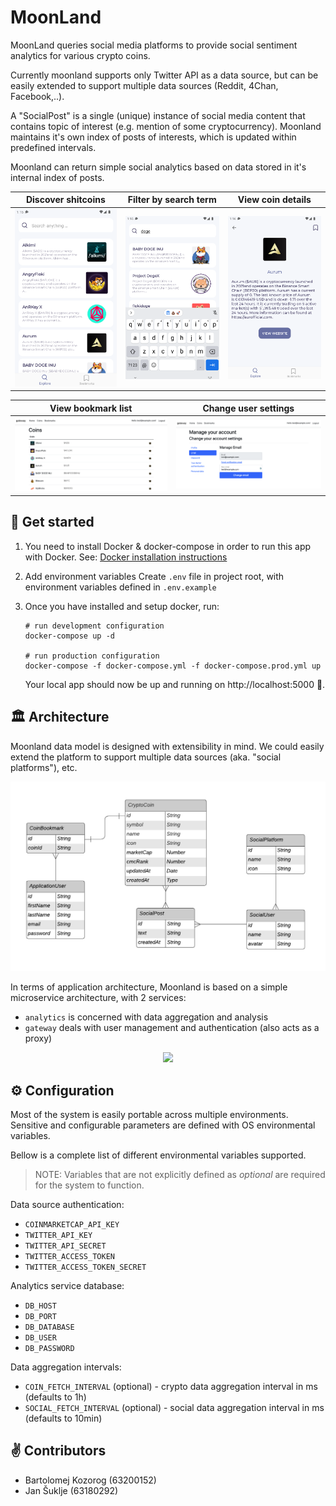 # MoonLand

MoonLand queries social media platforms to provide social sentiment analytics for various crypto coins.

Currently moonland supports only Twitter API as a data source, but can be easily extended to support multiple data sources (Reddit, 4Chan, Facebook,..).

A "SocialPost" is a single (unique) instance of social media content that contains topic of interest (e.g. mention of some cryptocurrency). Moonland maintains it's own index of posts of interests, which is updated within predefined intervals.

Moonland can return simple social analytics based on data stored in it's internal index of posts.

| Discover shitcoins          | Filter by search term         | View coin details              |
|-----------------------------|-------------------------------|--------------------------------|
| ![](./images/coin-list.png) | ![](./images/coin-search.png) | ![](./images/coin-details.png) |

| View bookmark list              | Change user settings           | 
|---------------------------------|--------------------------------|
| ![](./images/web-bookmarks.png) | ![](./images/web-settings.png) |

## 👋 Get started

1. You need to install Docker & docker-compose in order to run this app with Docker. 
See: [Docker installation instructions](https://www.docker.com/get-started)

2. Add environment variables
Create `.env` file in project root, with environment variables defined in `.env.example`

3. Once you have installed and setup docker, run:
    ```shell
   # run development configuration
    docker-compose up -d
   
   # run production configuration
   docker-compose -f docker-compose.yml -f docker-compose.prod.yml up
    ```
   
   Your local app should now be up and running on http://localhost:5000 🥳.

## 🏛 Architecture

Moonland data model is designed with extensibility in mind. We could easily extend the platform to support multiple data sources (aka. "social platforms"), etc.

![](./images/data-model.png)

In terms of application architecture, Moonland is based on a simple microservice architecture, with 2 services:
- `analytics` is concerned with data aggregation and analysis
- `gateway` deals with user management and authentication (also acts as a proxy)

<p align="center">
    <img src="https://user-images.githubusercontent.com/36109955/143024077-9d8a4e2e-ddc7-49ed-8f1c-0f5e6b812a1b.png" width="700" />
</p>



## ⚙️ Configuration

Most of the system is easily portable across multiple environments. Sensitive and configurable parameters are defined with OS environmental variables. 

Bellow is a complete list of different environmental variables supported. 

> NOTE: Variables that are not explicitly defined as *optional* are required for the system to function.

Data source authentication:
- `COINMARKETCAP_API_KEY`
- `TWITTER_API_KEY`
- `TWITTER_API_SECRET`
- `TWITTER_ACCESS_TOKEN`
- `TWITTER_ACCESS_TOKEN_SECRET`

Analytics service database:
- `DB_HOST`
- `DB_PORT`
- `DB_DATABASE`
- `DB_USER`
- `DB_PASSWORD`

Data aggregation intervals:
- `COIN_FETCH_INTERVAL` (optional) - crypto data aggregation interval in ms (defaults to 1h)
- `SOCIAL_FETCH_INTERVAL` (optional) - social data aggregation interval in ms (defaults to 10min)

## ✌️ Contributors

- Bartolomej Kozorog (63200152)
- Jan Šuklje (63180292)
